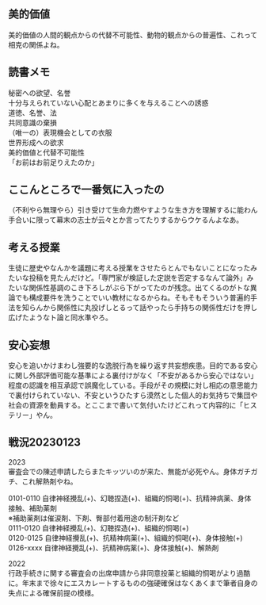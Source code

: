 ﻿## 美的価値

美的価値の人間的観点からの代替不可能性、動物的観点からの普遍性、これって相克の関係よね。


## 読書メモ

秘密への欲望、名誉<br>
十分与えられていない心配とあまりに多くを与えることへの誘惑<br>
道徳、名誉、法<br>
共同意識の棄損<br>
（唯一の）表現機会としての衣服<br>
世界形成への欲求<br>
美的価値と代替不可能性<br>
「お前はお前足りえたのか」<br>


## ここんところで一番気に入ったの

（不利やら無理やら）引き受けて生命力燃やすような生き方を理解するに能わん手合いに限って幕末の志士が云々とか言ってたりするからウケるんよなあ。


## 考える授業

生徒に歴史やなんかを議題に考える授業をさせたらとんでもないことになったみたいな投稿を見たんだけど。「専門家が検証した定説を否定するなんて論外」みたいな関係性基調のこき下ろしがぶら下がってたのが残念。出てくるのがトな異論でも構成要件を洗うことでいい教材になるからね。そもそもそういう普遍的手法を知らんから関係性に丸投げしとるって話やったら手持ちの関係性だけを押し広げたようなト論と同水準やろ。


## 安心妄想

安心を追いかけまわし強要的な逸脱行為を繰り返す共妄想疾患。目的である安心に関し外部評価可能な基準による裏付けがなく「不安があるから安心ではない」程度の認識を相互承認で誤魔化している。手段がその規模に対し相応の意思能力で裏付けられていない、不安というひたすら漠然とした個人的お気持ちで集団や社会の資源を動員する。とここまで書いて気付いたけどこれって内容的に「ヒステリー」やん。


## 戦況20230123

2023<br>
審査会での陳述申請したらまたキッツいのが来た、無能が必死やん。身体ガチガチ、これ解熱剤やね。

0101-0110 自律神経攪乱(+)、幻聴捏造(+)、組織的恫喝(+)、抗精神病薬、身体接触、補助薬剤<br>
※補助薬剤は催涙剤、下剤、臀部付着用途の制汗剤など<br>
0111-0120 自律神経攪乱(+)、幻聴捏造(+)、組織的恫喝(+)<br>
0120-0125 自律神経攪乱(+)、抗精神病薬(+)、組織的恫喝(+)、身体接触(+)<br>
0126-xxxx 自律神経攪乱(+)、抗精神病薬(+)、身体接触(+)、解熱剤<br>

2022<br>
行政手続きに関する審査会の出席申請から非同意投薬と組織的恫喝がより過酷に。年末まで徐々にエスカレートするものの強硬確保はなくあくまで筆者自身の失点による確保前提の模様。<br>
